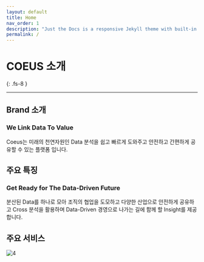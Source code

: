 ```yaml
---
layout: default
title: Home
nav_order: 1
description: "Just the Docs is a responsive Jekyll theme with built-in search that is easily customizable and hosted on GitHub Pages."
permalink: /
---
```


# COEUS 소개
{: .fs-8 }

---

## Brand 소개

### We Link Data To Value

Coeus는 미래의 천연자원인 Data 분석을 쉽고 빠르게 도와주고 안전하고 간편하게 공유할 수 있는 플랫폼 입니다.

## 주요 특징

### Get Ready for The Data-Driven Future

분산된 Data를 하나로 모아 조직의 협업을 도모하고 다양한 산업으로 안전하게 공유하고 Cross 분석을 활용하며 Data-Driven 경영으로 나가는 길에 함께 할 Insight를 제공합니다. 

## 주요 서비스

![4](/docs/images/COEUS.jpg)